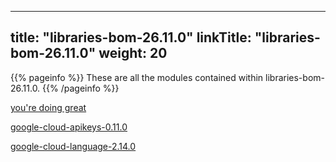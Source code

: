 
---
title: "libraries-bom-26.11.0"
linkTitle: "libraries-bom-26.11.0"
weight: 20
---

{{% pageinfo %}}
These are all the modules contained within libraries-bom-26.11.0.
{{% /pageinfo %}}

[you're doing great](https://alicejli.github.io/javadocs-test/lychee_wink.gif)

[google-cloud-apikeys-0.11.0](https://alicejli.github.io/javadocs-test/libraries-bom-26.11.0/google-cloud-apikeys-0.11.0/)

[google-cloud-language-2.14.0](https://alicejli.github.io/javadocs-test/libraries-bom-26.11.0/google-cloud-language-2.14.0/)

